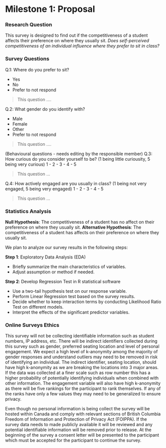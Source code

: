 
# Milestone 1: Proposal

### Research Question
This survey is designed to find out if the competitiveness of a student affects their preference on where they usually sit.
*Does self-perceived competitiveness of an individual influence where they prefer to sit in class?*

### Survey Questions
Q.1: Where do you prefer to sit?
- Yes
- No
- Prefer to not respond

> This question ....

Q.2: What gender do you identify with?
- Male
- Female
- Other
- Prefer to not respond

> This question ....

(Behavioural questions - needs editing by the responsible member)
Q.3: How curious do you consider yourself to be? (1 being little curiousity, 5 being very curious)
1 - 2 - 3 - 4 - 5

> This question ...

Q.4: How actively engaged are you usually in class? (1 being not very engaged, 5 being very engaged)
1 - 2 - 3 - 4 - 5
> This question ...


### Statistics Analysis

**Null Hypothesis**: The competitiveness of a student has no affect on their preference on where they usually sit.
**Alternative Hypothesis**: The competitiveness of a student has affects on their preference on where they usually sit.

We plan to analyze our survey results in the following steps:

**Step 1**:  Exploratory Data Analysis (EDA)
- Briefly summarize the main characteristics of variables.
- Adjust assumption or method if needed.

**Step 2**:  Develop Regression Test in R statistical software
- Use a two-tail hypothesis test on our response variable.
- Perform Linear Regression test based on the survey results.
- Decide whether to keep interaction terms by conducting Likelihood Ratio Test on different models.
- Interpret the effects of the significant predictor variables.

### Online Surveys Ethics

This survey will not be collecting identifiable information such as student numbers, IP address, etc. There will be indirect identifiers collected during this survey such as gender, preferred seating location and level of personal engagement. We expect a high level of k-anonymity among the majority of gender responses and understand outliers may need to be removed in risk of identifying an individual. The indirect identifier, seating location, should have high k-anonymity as we are breaking the locations into 3 major areas.  If the data was collected at a finer scale such as row number this has a higher probability of potentially identifying individuals when combined with other information. The engagement variable will also have high k-anonymity as there will be five rankings for the participant to rank themselves. If any of the ranks have only a few values they may need to be generalized to ensure privacy.

Even though no personal information is being collect the survey will be hosted within Canada and comply with relevant sections of British Columbia Freedom of Information and Protection of Privacy Act (FOIPPA). If the survey data needs to made publicly available it will be reviewed and any potential identifiable information will be removed prior to release. At the beginning of the survey a consent letter will be presented to the participant which must be accepted for the participant to continue the survey.
